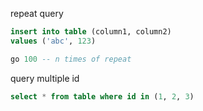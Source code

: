 repeat query
```sql
insert into table (column1, column2)
values ('abc', 123)

go 100 -- n times of repeat
```

query multiple id
```sql
select * from table where id in (1, 2, 3)
```